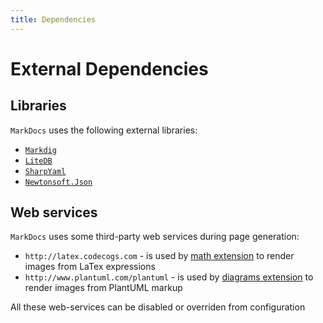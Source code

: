 ```yaml
---
title: Dependencies
---
```


External Dependencies
=====================

Libraries
---------

`MarkDocs` uses the following external libraries:

* [`Markdig`](https://github.com/lunet-io/markdig)
* [`LiteDB`](https://github.com/mbdavid/LiteDB)
* [`SharpYaml`](https://github.com/xoofx/SharpYaml)
* [`Newtonsoft.Json`](http://www.newtonsoft.com/json)

Web services
------------

`MarkDocs` uses some third-party web services during page generation:

* `http://latex.codecogs.com` - is used by [math extension](/markup/extensions.md#mathematics-expressions) to render images from LaTex expressions
* `http://www.plantuml.com/plantuml` - is used by [diagrams extension](/markup/diagrams.md) to render images from PlantUML markup

All these web-services can be disabled or overriden from configuration
